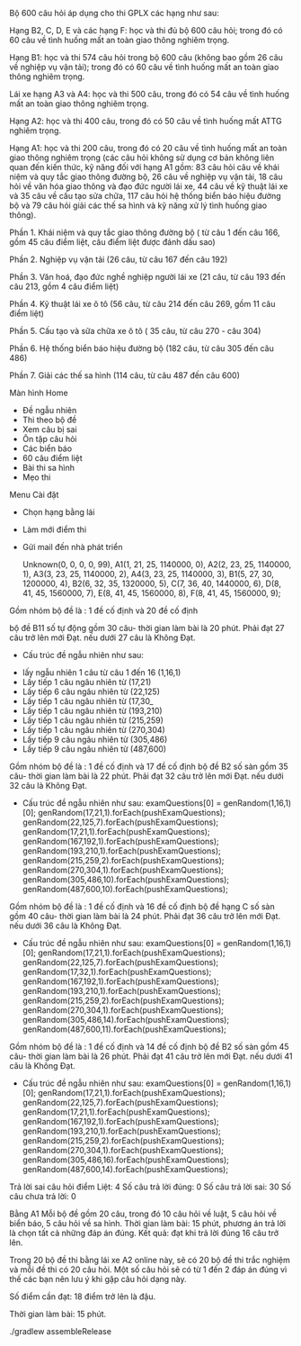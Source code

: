 Bộ 600 câu hỏi áp dụng cho thi GPLX các hạng như sau:

Hạng B2, C, D, E và các hạng F: học và thi đủ bộ 600 câu hỏi; trong đó có 60 câu về tình huống mất an toàn giao thông nghiêm trọng.

Hạng B1: học và thi 574 câu hỏi trong bộ 600 câu (không bao gồm 26 câu về nghiệp vụ vận tải); trong đó có 60 câu về tình huống mất an toàn giao thông nghiêm trọng.

Lái xe hạng A3 và A4: học và thi 500 câu, trong đó có 54 câu về tình huống mất an toàn giao thông nghiêm trọng.

Hạng A2: học và thi 400 câu, trong đó có 50 câu về tình huống mất ATTG nghiêm trọng.

Hạng A1: học và thi 200 câu, trong đó có 20 câu về tình huống mất an toàn giao thông nghiêm trọng (các câu hỏi không sử dụng cơ bản không liên quan đến kiến thức, kỹ năng đối với hạng A1 gồm: 83 câu hỏi câu về khái niệm và quy tắc giao thông đường bộ, 26 câu về nghiệp vụ vận tải, 18 câu hỏi về văn hóa giao thông và đạo đức người lái xe, 44 câu về kỹ thuật lái xe và 35 câu về cấu tạo sửa chữa, 117 câu hỏi hệ thống biển báo hiệu đường bộ và 79 câu hỏi giải các thế sa hình và kỹ năng xử lý tình huống giao thông).

Phần 1. Khái niệm và quy tắc giao thông đường bộ ( từ câu 1 đến câu 166, gồm 45 câu điểm liệt, câu điểm liệt được đánh dấu sao)

Phần 2. Nghiệp vụ vận tải (26 câu, từ câu 167 đến câu 192)

Phần 3. Văn hoá, đạo đức nghề nghiệp người lái xe (21 câu, từ câu 193 đến câu 213, gồm 4 câu điểm liệt)

Phần 4. Kỹ thuật lái xe ô tô (56 câu, từ câu 214 đến câu 269, gồm 11 câu điểm liệt)

Phần 5. Cấu tạo và sữa chữa xe ô tô ( 35 câu, từ câu 270 - câu 304)

Phần 6. Hệ thống biển báo hiệu đường bộ (182 câu, từ câu 305 đến câu 486)

Phần 7. Giải các thế sa hình (114 câu, từ câu 487 đến câu 600)






Màn hình Home
-   Đề ngẫu nhiên
-   Thi theo bộ đề
-   Xem câu bị sai
-   Ôn tập câu hỏi
-   Các biển báo
-   60 câu điểm liệt
-   Bài thi sa hình
-   Mẹo thi

Menu Cài đặt
-   Chọn hạng bằng lái
-   Làm mới điểm thi
-   Gửi mail đến nhà phát triển


    Unknown(0, 0, 0, 0, 99),
    A1(1, 21, 25, 1140000, 0),
    A2(2, 23, 25, 1140000, 1),
    A3(3, 23, 25, 1140000, 2),
    A4(3, 23, 25, 1140000, 3),
    B1(5, 27, 30, 1200000, 4),
    B2(6, 32, 35, 1320000, 5),
    C(7, 36, 40, 1440000, 6),
    D(8, 41, 45, 1560000, 7),
    E(8, 41, 45, 1560000, 8),
    F(8, 41, 45, 1560000, 9);




Gồm nhóm bộ đề là : 1 đề cố định và 20 đề cố định

bộ đề B11 số tự động gồm 30 câu- thời gian làm bài là 20 phút. Phải đạt 27 câu trở lên mới Đạt. nếu dưới 27 câu là Không Đạt.
+ Cấu trúc đề ngẫu nhiên như sau: 
-  lấy ngẫu nhiên 1 câu từ câu 1 đến 16 (1,16,1)
- Lấy tiếp 1 câu ngâu nhiên từ (17,21)
- Lấy tiếp 6 câu ngâu nhiên từ (22,125)
- Lấy tiếp 1 câu ngâu nhiên từ (17,30_
- Lấy tiếp 1 câu ngâu nhiên từ (193,210)
- Lấy tiếp 1 câu ngâu nhiên từ (215,259)
- Lấy tiếp 1 câu ngâu nhiên từ (270,304)
- Lấy tiếp 9 câu ngâu nhiên từ (305,486)
- Lấy tiếp 9 câu ngâu nhiên từ (487,600)



Gồm nhóm bộ đề là : 1 đề cố định và 17 đề cố định
bộ đề B2 số sàn gồm 35 câu- thời gian làm bài là 22 phút. Phải đạt 32 câu trở lên mới Đạt. nếu dưới 32 câu là Không Đạt.
+ Cấu trúc đề ngẫu nhiên như sau: 
examQuestions[0] = genRandom(1,16,1)[0];
genRandom(17,21,1).forEach(pushExamQuestions);
genRandom(22,125,7).forEach(pushExamQuestions);
genRandom(17,21,1).forEach(pushExamQuestions);
genRandom(167,192,1).forEach(pushExamQuestions);
genRandom(193,210,1).forEach(pushExamQuestions);
genRandom(215,259,2).forEach(pushExamQuestions);
genRandom(270,304,1).forEach(pushExamQuestions);
genRandom(305,486,10).forEach(pushExamQuestions);
genRandom(487,600,10).forEach(pushExamQuestions);


Gồm nhóm bộ đề là : 1 đề cố định và 16 đề cố định
bộ đề hạng C số sàn gồm 40 câu- thời gian làm bài là 24 phút. Phải đạt 36 câu trở lên mới Đạt. nếu dưới 36 câu là Không Đạt.
+ Cấu trúc đề ngẫu nhiên như sau: 
examQuestions[0] = genRandom(1,16,1)[0];
genRandom(17,21,1).forEach(pushExamQuestions);
genRandom(22,125,7).forEach(pushExamQuestions);
genRandom(17,32,1).forEach(pushExamQuestions);
genRandom(167,192,1).forEach(pushExamQuestions);
genRandom(193,210,1).forEach(pushExamQuestions);
genRandom(215,259,2).forEach(pushExamQuestions);
genRandom(270,304,1).forEach(pushExamQuestions);
genRandom(305,486,14).forEach(pushExamQuestions);
genRandom(487,600,11).forEach(pushExamQuestions);



Gồm nhóm bộ đề là : 1 đề cố định và 14 đề cố định
bộ đề B2 số sàn gồm 45 câu- thời gian làm bài là 26 phút. Phải đạt 41 câu trở lên mới Đạt. nếu dưới 41 câu là Không Đạt.
+ Cấu trúc đề ngẫu nhiên như sau: 
examQuestions[0] = genRandom(1,16,1)[0];
genRandom(17,21,1).forEach(pushExamQuestions);
genRandom(22,125,7).forEach(pushExamQuestions);
genRandom(17,21,1).forEach(pushExamQuestions);
genRandom(167,192,1).forEach(pushExamQuestions);
genRandom(193,210,1).forEach(pushExamQuestions);
genRandom(215,259,2).forEach(pushExamQuestions);
genRandom(270,304,1).forEach(pushExamQuestions);
genRandom(305,486,16).forEach(pushExamQuestions);
genRandom(487,600,14).forEach(pushExamQuestions);



Trả lời sai câu hỏi điểm Liệt: 4
Số câu trả lời đúng: 0
Số câu trả lời sai: 30
Số câu chưa trả lời: 0


Bằng A1
Mỗi bộ đề gồm 20 câu, trong đó 10 câu hỏi về luật, 5 câu hỏi về biển báo, 5 câu hỏi về sa hình. Thời gian làm bài: 15 phút, phương án trả lời là chọn tất cả những đáp án đúng. Kết quả: đạt khi trả lời đúng 16 câu trở lên.

Trong 20 bộ đề thi bằng lái xe A2 online này, sẽ có 20 bộ đề thi trắc nghiệm và mỗi đề thi có 20 câu hỏi. Một số câu hỏi sẽ có từ 1 đến 2 đáp án đúng vì thế các bạn nên lưu ý khi gặp câu hỏi dạng này.

Số điểm cần đạt: 18 điểm trở lên là đậu.

Thời gian làm bài: 15 phút.


./gradlew assembleRelease  